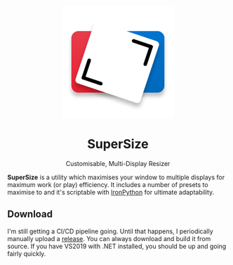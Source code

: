 <p align="center"><img src="Assets/Logo/Logo.svg" alt="SuperSize Logo" /></p>
<h1 align="center">SuperSize</h1>
<p align="center">Customisable, Multi-Display Resizer</p>

**SuperSize** is a utility which maximises your window to multiple displays for maximum work (or play) efficiency. It includes a number of presets to maximise to and it's scriptable with [IronPython] for ultimate adaptability.

[ironpython]: https://ironpython.net/

## Download

I'm still getting a CI/CD pipeline going. Until that happens, I periodically manually upload a [release]. You can always download and build it from source. If you have VS2019 with .NET installed, you should be up and going fairly quickly.

[release]: https://github.com/thegreatrazz/SuperSize/releases
